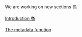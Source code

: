 We are working on new sections 🏗️

[Introduction 📚](?module=skwal-net-contributor-guide&section=introduction)

[The metadata function](?module=skwal-net-contributor-guide&section=the-metadata-function)